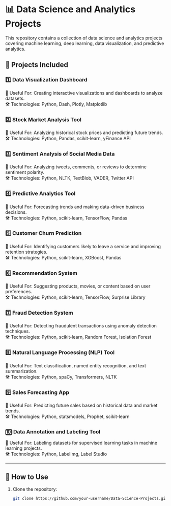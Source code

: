 # 📊 Data Science and Analytics Projects  

This repository contains a collection of data science and analytics projects covering machine learning, deep learning, data visualization, and predictive analytics.

## 🚀 Projects Included  

### 1️⃣ **Data Visualization Dashboard**  
📌 Useful For: Creating interactive visualizations and dashboards to analyze datasets.  
🛠 Technologies: Python, Dash, Plotly, Matplotlib  

### 2️⃣ **Stock Market Analysis Tool**  
📌 Useful For: Analyzing historical stock prices and predicting future trends.  
🛠 Technologies: Python, Pandas, scikit-learn, yFinance API  

### 3️⃣ **Sentiment Analysis of Social Media Data**  
📌 Useful For: Analyzing tweets, comments, or reviews to determine sentiment polarity.  
🛠 Technologies: Python, NLTK, TextBlob, VADER, Twitter API  

### 4️⃣ **Predictive Analytics Tool**  
📌 Useful For: Forecasting trends and making data-driven business decisions.  
🛠 Technologies: Python, scikit-learn, TensorFlow, Pandas  

### 5️⃣ **Customer Churn Prediction**  
📌 Useful For: Identifying customers likely to leave a service and improving retention strategies.  
🛠 Technologies: Python, scikit-learn, XGBoost, Pandas  

### 6️⃣ **Recommendation System**  
📌 Useful For: Suggesting products, movies, or content based on user preferences.  
🛠 Technologies: Python, scikit-learn, TensorFlow, Surprise Library  

### 7️⃣ **Fraud Detection System**  
📌 Useful For: Detecting fraudulent transactions using anomaly detection techniques.  
🛠 Technologies: Python, scikit-learn, Random Forest, Isolation Forest  

### 8️⃣ **Natural Language Processing (NLP) Tool**  
📌 Useful For: Text classification, named entity recognition, and text summarization.  
🛠 Technologies: Python, spaCy, Transformers, NLTK  

### 9️⃣ **Sales Forecasting App**  
📌 Useful For: Predicting future sales based on historical data and market trends.  
🛠 Technologies: Python, statsmodels, Prophet, scikit-learn  

### 🔟 **Data Annotation and Labeling Tool**  
📌 Useful For: Labeling datasets for supervised learning tasks in machine learning projects.  
🛠 Technologies: Python, LabelImg, Label Studio  

---

## 🎯 How to Use  
1. Clone the repository:  
   ```sh
   git clone https://github.com/your-username/Data-Science-Projects.git
